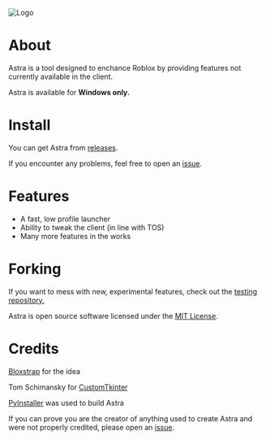 ![Logo](https://github.com/user-attachments/assets/1ebee399-1192-4062-8823-55e7cd60c2e7)


# About

Astra is a tool designed to enchance Roblox by providing features not currently available in the client.

Astra is available for **Windows only.**

# Install

You can get Astra from [releases](https://github.com/itstheguy4873/Astra/releases).

If you encounter any problems, feel free to open an [issue](https://github.com/itstheguy4873/Astra/issues).

# Features

* A fast, low profile launcher
* Ability to tweak the client (in line with TOS)
* Many more features in the works

# Forking

If you want to mess with new, experimental features, check out the [testing repository.](https://github.com/itstheguy4873/Astra-Test)

Astra is open source software licensed under the [MIT License](https://github.com/itstheguy4873/Astra/LICENSE).

# Credits

[Bloxstrap](https://github.com/bloxstraplabs/bloxstrap/) for the idea

Tom Schimansky for [CustomTkinter](https://github.com/TomSchimansky/CustomTkinter)

[PyInstaller](https://pyinstaller.org/) was used to build Astra

If you can prove you are the creator of anything used to create Astra and were not properly credited, please open an [issue](https://github.com/itstheguy4873/restrap/issues).

